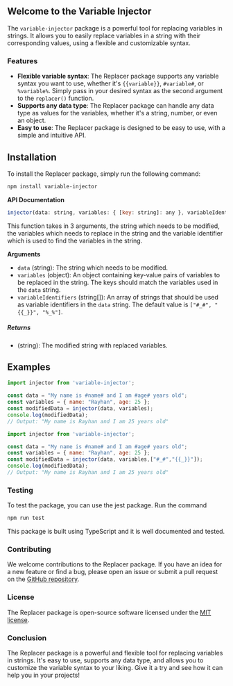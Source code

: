 ## Welcome to the Variable Injector

The `variable-injector` package is a powerful tool for replacing variables in strings. It allows you to easily replace variables in a string with their corresponding values, using a flexible and customizable syntax.

### Features

- **Flexible variable syntax**: The Replacer package supports any variable syntax you want to use, whether it's `{{variable}}`, `#variable#`, or `%variable%`. Simply pass in your desired syntax as the second argument to the `replacer()` function.
- **Supports any data type**: The Replacer package can handle any data type as values for the variables, whether it's a string, number, or even an object.
- **Easy to use**: The Replacer package is designed to be easy to use, with a simple and intuitive API.

## Installation

To install the Replacer package, simply run the following command:

```bash
npm install variable-injector
```

**API Documentation**

```js
injector(data: string, variables: { [key: string]: any }, variableIdentifiers: string[] = ["#_#", "{{_}}", "%_%"]): string
```

This function takes in 3 arguments, the string which needs to be modified, the variables which needs to replace in the string and the variable identifier which is used to find the variables in the string.

**Arguments**

-   `data` (string): The string which needs to be modified.
-   `variables` (object): An object containing key-value pairs of variables to be replaced in the string. The keys should match the variables used in the `data` string.
-   `variableIdentifiers` (string[]): An array of strings that should be used as variable identifiers in the `data` string. The default value is `["#_#", "{{_}}", "%_%"]`.


##### Returns
-   (string): The modified string with replaced variables.

## Examples


```js
import injector from 'variable-injector';

const data = "My name is #name# and I am #age# years old";
const variables = { name: "Rayhan", age: 25 };
const modifiedData = injector(data, variables);
console.log(modifiedData);
// Output: "My name is Rayhan and I am 25 years old"

```

```js
import injector from 'variable-injector';

const data = "My name is #name# and I am #age# years old";
const variables = { name: "Rayhan", age: 25 };
const modifiedData = injector(data, variables,["#_#","{{_}}"]);
console.log(modifiedData);
// Output: "My name is Rayhan and I am 25 years old"
```


### Testing

To test the package, you can use the jest package. Run the command


```bash
npm run test
```

This package is built using TypeScript and it is well documented and tested.

### Contributing

We welcome contributions to the Replacer package. If you have an idea for a new feature or find a bug, please open an issue or submit a pull request on the [GitHub repository](https://github.com/kingRayhan/variable-injector).

### License

The Replacer package is open-source software licensed under the [MIT license](https://opensource.org/licenses/MIT).

### Conclusion

The Replacer package is a powerful and flexible tool for replacing variables in strings. It's easy to use, supports any data type, and allows you to customize the variable syntax to your liking. Give it a try and see how it can help you in your projects!

